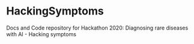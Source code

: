 # HackingSymptoms
Docs and Code repository for Hackathon 2020: Diagnosing rare diseases with AI - Hacking symptoms
